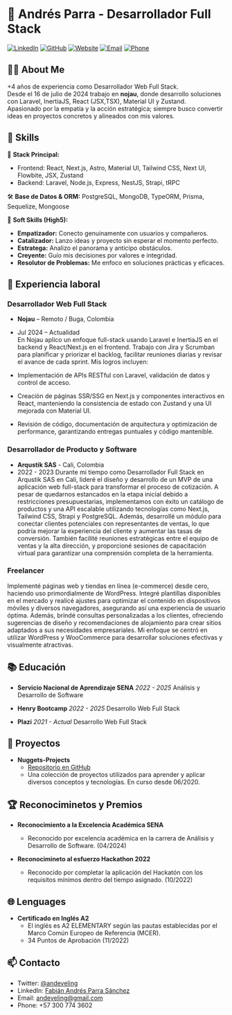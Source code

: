 # 👋 Andrés Parra - Desarrollador Full Stack 

[![LinkedIn](https://img.shields.io/badge/LinkedIn-Andr%C3%A9s_Parra-blue)](https://www.linkedin.com/in/andrespsanchez/)
[![GitHub](https://img.shields.io/badge/GitHub-Andeveling-green)](https://github.com/andeveling)
[![Website](https://img.shields.io/badge/Website-andeveling.vercel.app-orange)](https://andeveling.vercel.app)
[![Email](https://img.shields.io/badge/Email-andeveling%40gmail.com-red)](mailto:andeveling@gmail.com)
[![Phone](https://img.shields.io/badge/Phone-%2B57%20300%20774%203602-lightgrey)](tel:+573007743602)

## 👨‍💻 About Me

+4 años de experiencia como Desarrollador Web Full Stack.  
Desde el 16 de julio de 2024 trabajo en **nojau**, donde desarrollo soluciones con Laravel, InertiaJS, React (JSX,TSX), Material UI y Zustand.  
Apasionado por la empatía y la acción estratégica; siempre busco convertir ideas en proyectos concretos y alineados con mis valores.

## 💼 Skills

🌟 **Stack Principal:**  
- Frontend: React, Next.js, Astro, Material UI, Tailwind CSS, Next UI, Flowbite, JSX, Zustand  
- Backend: Laravel, Node.js, Express, NestJS, Strapi, tRPC  

🛠️ **Base de Datos & ORM:** PostgreSQL, MongoDB, TypeORM, Prisma, Sequelize, Mongoose  

🧠 **Soft Skills (High5):**  
- **Empatizador:** Conecto genuinamente con usuarios y compañeros.  
- **Catalizador:** Lanzo ideas y proyecto sin esperar el momento perfecto.  
- **Estratega:** Analizo el panorama y anticipo obstáculos.  
- **Creyente:** Guío mis decisiones por valores e integridad.  
- **Resolutor de Problemas:** Me enfoco en soluciones prácticas y eficaces.

## 🚀 Experiencia laboral

### Desarrollador Web Full Stack
- **Nojau** – Remoto / Buga, Colombia  
- Jul 2024 – Actualidad  
En Nojau aplico un enfoque full-stack usando Laravel e InertiaJS en el backend y React/Next.js en el frontend. Trabajo con Jira y Scrumban para planificar y priorizar el backlog, facilitar reuniones diarias y revisar el avance de cada sprint. Mis logros incluyen:

- Implementación de APIs RESTful con Laravel, validación de datos y control de acceso.  
- Creación de páginas SSR/SSG en Next.js y componentes interactivos en React, manteniendo la consistencia de estado con Zustand y una UI mejorada con Material UI.    
- Revisión de código, documentación de arquitectura y optimización de performance, garantizando entregas puntuales y código mantenible.


### Desarrollador de Producto y Software
- **Arqustik SAS** - Cali, Colombia
- 2022 - 2023
Durante mi tiempo como Desarrollador Full Stack en Arqustik SAS en Cali, lideré el diseño y desarrollo de un MVP de una aplicación web full-stack para transformar el proceso de cotización. A pesar de quedarnos estancados en la etapa inicial debido a restricciones presupuestarias, implementamos con éxito un catálogo de productos y una API escalable utilizando tecnologías como Next.js, Tailwind CSS, Strapi y PostgreSQL. Además, desarrollé un módulo para conectar clientes potenciales con representantes de ventas, lo que podría mejorar la experiencia del cliente y aumentar las tasas de conversión. También facilité reuniones estratégicas entre el equipo de ventas y la alta dirección, y proporcioné sesiones de capacitación virtual para garantizar una comprensión completa de la herramienta.
 

### Freelancer
Implementé páginas web y tiendas en línea (e-commerce) desde cero, haciendo uso primordialmente de WordPress. Integré plantillas disponibles en el mercado y realicé ajustes para optimizar el contenido en dispositivos móviles y diversos navegadores, asegurando así una experiencia de usuario óptima. Además, brindé consultas personalizadas a los clientes, ofreciendo sugerencias de diseño y recomendaciones de alojamiento para crear sitios adaptados a sus necesidades empresariales. Mi enfoque se centró en utilizar WordPress y WooCommerce para desarrollar soluciones efectivas y visualmente atractivas.

## 📚 Educación

- **Servicio Nacional de Aprendizaje SENA**
  *2022 - 2025*
  Análisis y Desarrollo de Software

- **Henry Bootcamp**
  *2022 - 2025*
  Desarrollo Web Full Stack

- **Plazi**
  *2021 - Actual*
  Desarrollo Web Full Stack


## 🌟 Proyectos

- **Nuggets-Projects**
  - [Repositorio en GitHub](https://github.com/andeveling/nuggets-projects)
  - Una colección de proyectos utilizados para aprender y aplicar diversos conceptos y tecnologías. En curso desde 06/2020.

## 🏆 Reconociminetos y Premios

- **Reconocimiento a la Excelencia Académica SENA**
  - Reconocido por excelencia académica en la carrera de Análisis y Desarrollo de Software. (04/2024)
    
- **Reconocimineto al esfuerzo Hackathon 2022**
  - Reconocido por completar la aplicación del Hackatón con los requisitos mínimos dentro del tiempo asignado. (10/2022)
 
    

## 🌐 Lenguages

- **Certificado en Inglés A2**
  - El inglés es A2 ELEMENTARY según las pautas establecidas por el Marco Común Europeo de Referencia (MCER).
  - 34 Puntos de Aprobación (11/2022)

## 📫 Contacto

- Twitter: [@andeveling](https://twitter.com/Andeveling)
- LinkedIn: [Fabián Andrés Parra Sánchez](https://www.linkedin.com/in/fabi%C3%A1n-andr%C3%A9s-parra-s%C3%A1nchez-0a267a18a/)
- Email: [andeveling@gmail.com](mailto:andeveling@gmail.com)
- Phone: +57 300 774 3602


